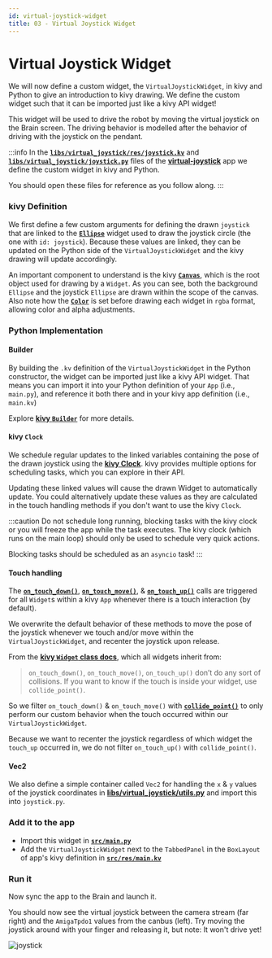 ```yaml
---
id: virtual-joystick-widget
title: 03 - Virtual Joystick Widget
---
```

# Virtual Joystick Widget

We will now define a custom widget, the `VirtualJoystickWidget`, in kivy and Python to give an introduction to kivy drawing.
We define the custom widget such that it can be imported just like a kivy API widget!

This widget will be used to drive the robot by moving the virtual joystick on the Brain screen.
The driving behavior is modelled after the behavior of driving with the joystick on the pendant.

:::info
In the [**`libs/virtual_joystick/res/joystick.kv`**](https://github.com/farm-ng/virtual-joystick/blob/main/libs/virtual_joystick/res/joystick.kv) and [**`libs/virtual_joystick/joystick.py`**](https://github.com/farm-ng/virtual-joystick/blob/main/libs/virtual_joystick/joystick.py) files of the [**virtual-joystick**](https://github.com/farm-ng/virtual-joystick) app we define the custom widget in kivy and Python.

You should open these files for reference as you follow along.
:::

### kivy Definition

We first define a few custom arguments for defining the drawn `joystick` that are linked to the [**`Ellipse`**](https://kivy.org/doc/stable/api-kivy.graphics.html#kivy.graphics.Ellipse) widget used to draw the joystick circle (the one with `id: joystick`).
Because these values are linked, they can be updated on the Python side of the `VirtualJoystickWidget` and the kivy drawing will update accordingly.

An important component to understand is the kivy [**`Canvas`**](https://kivy.org/doc/stable/api-kivy.graphics.instructions.html),
which is the root object used for drawing by a `Widget`.
As you can see, both the background `Ellipse` and the joystick `Ellipse` are drawn within the scope of the canvas.
Also note how the [**`Color`**](https://kivy.org/doc/stable/api-kivy.graphics.html#kivy.graphics.Color) is set before drawing each widget in `rgba` format, allowing color and alpha adjustments.

### Python Implementation

#### Builder

By building the `.kv` definition of the `VirtualJoystickWidget` in the Python constructor,
the widget can be imported just like a kivy API widget.
That means you can import it into your Python definition of your `App` (i.e., `main.py`), and reference it both there and in your kivy app definition (i.e., `main.kv`)

Explore [**kivy `Builder`**](https://kivy.org/doc/stable/api-kivy.lang.builder.html) for more details.

#### kivy `Clock`

We schedule regular updates to the linked variables containing the pose of the drawn joystick using the [**kivy Clock**](https://kivy.org/doc/stable/api-kivy.clock.html).
kivy provides multiple options for scheduling tasks, which you can explore in their API.

Updating these linked values will cause the drawn Widget to automatically update.
You could alternatively update these values as they are calculated in the touch handling methods if you don't want to use the kivy `Clock`.


:::caution
Do not schedule long running, blocking tasks with the kivy clock or you will freeze the app while the task executes.
The kivy clock (which runs on the main loop) should only be used to schedule very quick actions.

Blocking tasks should be scheduled as an `asyncio` task!
:::

#### Touch handling

The [**`on_touch_down()`**](https://kivy.org/doc/stable/api-kivy.uix.widget.html#kivy.uix.widget.Widget.on_touch_down), [**`on_touch_move()`**](https://kivy.org/doc/stable/api-kivy.uix.widget.html#kivy.uix.widget.Widget.on_touch_move), & [**`on_touch_up()`**](https://kivy.org/doc/stable/api-kivy.uix.widget.html#kivy.uix.widget.Widget.on_touch_up) calls are triggered for all `Widget`s within a kivy `App` whenever there is a touch interaction (by default).

We overwrite the default behavior of these methods to move the pose of the joystick whenever we touch and/or move within the `VirtualJoystickWidget`,
and recenter the joystick upon release.

From the [**kivy `Widget` class docs**](https://kivy.org/doc/stable/api-kivy.uix.widget.html), which all widgets inherit from:

> `on_touch_down()`, `on_touch_move()`, `on_touch_up()` don’t do any sort of collisions.
> If you want to know if the touch is inside your widget, use `collide_point()`.

So we filter `on_touch_down()` & `on_touch_move()` with [**`collide_point()`**](https://kivy.org/doc/stable/api-kivy.uix.widget.html#kivy.uix.widget.Widget.collide_point) to only perform our custom behavior when the touch occurred within our `VirtualJoystickWidget`.

Because we want to recenter the joystick regardless of which widget the `touch_up` occurred in, we do not filter `on_touch_up()` with `collide_point()`.

#### Vec2

We also define a simple container called `Vec2` for handling the `x` & `y` values of the joystick coordinates in [**libs/virtual_joystick/utils.py**](https://github.com/farm-ng/virtual-joystick/blob/main/libs/virtual_joystick/utils.py) and import this into `joystick.py`.


### Add it to the app

- Import this widget in [**`src/main.py`**](https://github.com/farm-ng/virtual-joystick/blob/main/src/main.py)
- Add the `VirtualJoystickWidget` next to the `TabbedPanel` in the `BoxLayout` of app's kivy definition in [**`src/res/main.kv`**](https://github.com/farm-ng/virtual-joystick/blob/main/src/res/main.kv)


### Run it

Now sync the app to the Brain and launch it.

You should now see the virtual joystick between the camera stream (far right) and the `AmigaTpdo1` values from the canbus (left).
Try moving the joystick around with your finger and releasing it, but note: It won't drive yet!

![joystick](https://user-images.githubusercontent.com/53625197/200641720-c722fa9f-f6a3-4918-a4f0-d7270b73fd43.png)
